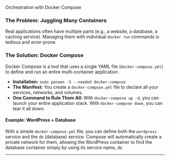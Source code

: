 Orchestration with Docker Compose

### The Problem: Juggling Many Containers
Real applications often have multiple parts (e.g., a website, a database, a caching service). Managing them with individual `docker run` commands is tedious and error-prone.

### The Solution: Docker Compose
Docker Compose is a tool that uses a single YAML file (`docker-compose.yml`) to define and run an entire multi-container application.

*   **Installation:** `sudo pacman -S --needed docker-compose`
*   **The Manifest:** You create a `docker-compose.yml` file to declare all your services, networks, and volumes.
*   **One Command to Rule Them All:** With `docker-compose up -d`, you can launch your entire application stack. With `docker-compose down`, you can tear it all down.

#### Example: WordPress + Database
With a simple `docker-compose.yml` file, you can define both the `wordpress` service and the `db` (database) service. Compose will automatically create a private network for them, allowing the WordPress container to find the database container simply by using its service name, `db`.

---
